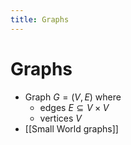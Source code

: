 ```yaml
---
title: Graphs
---
```


# Graphs
- Graph $G= (V,E)$ where
	- edges $E \subseteq V \times V$ 
	- vertices $V$
- [[Small World graphs]]












